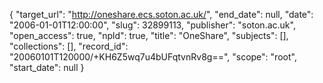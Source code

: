 {
  "target_url": "http://oneshare.ecs.soton.ac.uk/", 
  "end_date": null, 
  "date": "2006-01-01T12:00:00", 
  "slug": 32899113, 
  "publisher": "soton.ac.uk", 
  "open_access": true, 
  "npld": true, 
  "title": "OneShare", 
  "subjects": [], 
  "collections": [], 
  "record_id": "20060101T120000/+KH6Z5wq7u4bUFqtvnRv8g==", 
  "scope": "root", 
  "start_date": null
}

